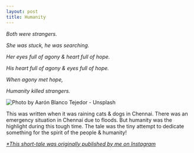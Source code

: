 ```yaml
---
layout: post
title: Humanity
---  
```


*Both were strangers.*

*She was stuck, he was searching.*

*Her eyes full of agony & heart full of hope.*

*His heart full of agony & eyes full of hope.*

*When agony met hope,*

*Humanity killed strangers.*

![Photo by Aarón Blanco Tejedor - Unsplash](https://images.unsplash.com/photo-1505243542579-da5adfe8338f)

This was written when it was raining cats & dogs in Chennai. There was an emergency situation in Chennai due to floods. But humanity was the highlight during this tough time. The tale was the tiny attempt to dedicate something for the spirit of the people & humanity!

*[*This short-tale was originally published by me on Instagram](https://www.instagram.com/p/-4J2O0laLT)*
